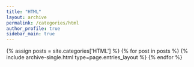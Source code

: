 ```yaml
---
title: "HTML"
layout: archive
permalink: /categories/html
author_profile: true
sidebar_main: true
---
```


{% assign posts = site.categories['HTML'] %}
{% for post in posts %} {% include archive-single.html type=page.entries_layout %} 
{% endfor %}